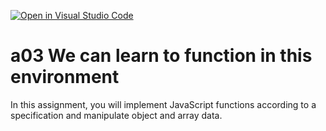 [![Open in Visual Studio Code](https://classroom.github.com/assets/open-in-vscode-f059dc9a6f8d3a56e377f745f24479a46679e63a5d9fe6f495e02850cd0d8118.svg)](https://classroom.github.com/online_ide?assignment_repo_id=6272841&assignment_repo_type=AssignmentRepo)
# a03 We can learn to function in this environment
In this assignment, you will implement JavaScript functions according to a specification and manipulate object and array data.
